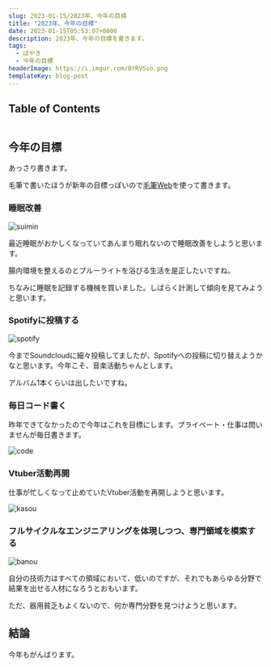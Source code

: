 ```yaml
---
slug: 2023-01-15/2023年、今年の目標
title: "2023年、今年の目標"
date: 2023-01-15T05:53:07+0000
description: 2023年、今年の目標を書きます。
tags:
  - ぼやき
  - 今年の目標
headerImage: https://i.imgur.com/BYRV5so.png
templateKey: blog-post
---
```


## Table of Contents

```toc

```

## 今年の目標

あっさり書きます。

毛筆で書いたほうが新年の目標っぽいので[毛筆Web](https://font.onl.jp/)を使って書きます。

### 睡眠改善

![suimin](https://i.imgur.com/BYRV5so.png)

最近睡眠がおかしくなっていてあんまり眠れないので睡眠改善をしようと思います。

腸内環境を整えるのとブルーライトを浴びる生活を是正したいですね。

ちなみに睡眠を記録する機械を買いました。しばらく計測して傾向を見てみようと思います。

### Spotifyに投稿する

![spotify](https://i.imgur.com/bgeWGJM.png)

今までSoundcloudに細々投稿してましたが、Spotifyへの投稿に切り替えようかなと思います。今年こそ、音楽活動ちゃんとします。

アルバム1本くらいは出したいですね。

### 毎日コード書く

昨年できてなかったので今年はこれを目標にします。プライベート・仕事は問いませんが毎日書きます。

![code](https://i.imgur.com/YefoSFy.png)

### Vtuber活動再開

仕事が忙しくなって止めていたVtuber活動を再開しようと思います。

![kasou](https://i.imgur.com/UXpQ9SZ.png)

### フルサイクルなエンジニアリングを体現しつつ、専門領域を模索する

![banou](https://i.imgur.com/AJpWra4.png)

自分の技術力はすべての領域において、低いのですが、それでもあらゆる分野で結果を出せる人材になろうとおもいます。

ただ、器用貧乏もよくないので、何か専門分野を見つけようと思います。

## 結論

今年もがんばります。

